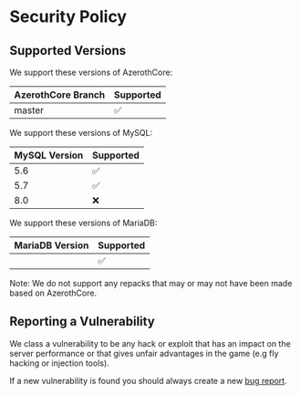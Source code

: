 # Security Policy

## Supported Versions

We support these versions of AzerothCore:

| AzerothCore Branch | Supported          |
| ------------------ | ------------------ |
| master             | :white_check_mark: |

We support these versions of MySQL:

| MySQL Version | Supported          |
| ------------- | ------------------ |
| 5.6           | :white_check_mark: |
| 5.7           | :white_check_mark: |
| 8.0           | :x:                |

We support these versions of MariaDB:

| MariaDB Version | Supported          |
| --------------- | ------------------ |
|                 | :white_check_mark: |

Note: We do not support any repacks that may or may not have been made based on AzerothCore.

## Reporting a Vulnerability

We class a vulnerability to be any hack or exploit that has an impact on the server performance or that gives unfair advantages in the game (e.g fly hacking or injection tools).

If a new vulnerability is found you should always create a new [bug report](https://github.com/azerothcore/azerothcore-wotlk/issues/new).

